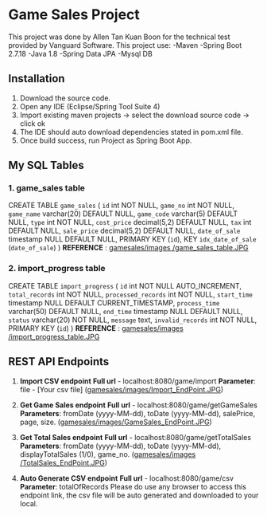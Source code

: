 # Game Sales Project
This project was done by Allen Tan Kuan Boon for the technical test provided by Vanguard Software. 
This project use:
-Maven
-Spring Boot 2.7.18
-Java 1.8
-Spring Data JPA
-Mysql DB

## Installation
1. Download the source code.
2. Open any IDE (Eclipse/Spring Tool Suite 4)
3. Import existing maven projects -> select the download source code -> click ok
4. The IDE should auto download dependencies stated in pom.xml file.
5. Once build success, run Project as Spring Boot App.

## My SQL Tables
### 1. game_sales table
CREATE TABLE `game_sales` (
  `id` int NOT NULL,
  `game_no` int NOT NULL,
  `game_name` varchar(20) DEFAULT NULL,
  `game_code` varchar(5) DEFAULT NULL,
  `type` int NOT NULL,
  `cost_price` decimal(5,2) DEFAULT NULL,
  `tax` int DEFAULT NULL,
  `sale_price` decimal(5,2) DEFAULT NULL,
  `date_of_sale` timestamp NULL DEFAULT NULL,
  PRIMARY KEY (`id`),
  KEY `idx_date_of_sale` (`date_of_sale`)
)
**REFERENCE** :
[gamesales/images
/game_sales_table.JPG](https://github.com/AllenTan941028/Test/blob/main/gamesales/images/game_sales_table.JPG)

### 2. import_progress table
CREATE TABLE `import_progress` (
  `id` int NOT NULL AUTO_INCREMENT,
  `total_records` int NOT NULL,
  `processed_records` int NOT NULL,
  `start_time` timestamp NULL DEFAULT CURRENT_TIMESTAMP,
  `process_time` varchar(50) DEFAULT NULL,
  `end_time` timestamp NULL DEFAULT NULL,
  `status` varchar(20) NOT NULL,
  `message` text,
  `invalid_records` int NOT NULL,
  PRIMARY KEY (`id`)
)
**REFERENCE** :
[gamesales/images
/import_progress_table.JPG
](https://github.com/AllenTan941028/Test/blob/main/gamesales/images/import_progress_table.JPG)

## REST API Endpoints
1. **Import CSV endpoint**
   **Full url** - localhost:8080/game/import
   **Parameter**: file - [Your csv file]
   ([gamesales/images/Import_EndPoint.JPG](https://github.com/AllenTan941028/Test/blob/main/gamesales/images/Import_EndPoint.JPG))

2. **Get Game Sales endpoint**
   **Full url** - localhost:8080/game/getGameSales
   **Parameters**: fromDate (yyyy-MM-dd), toDate (yyyy-MM-dd), salePrice, page, size.
   ([gamesales/images/GameSales_EndPoint.JPG](https://github.com/AllenTan941028/Test/blob/main/gamesales/images/GameSales_EndPoint.JPG))

3. **Get Total Sales endpoint**
   **Full url** - localhost:8080/game/getTotalSales
   **Parameters**: fromDate (yyyy-MM-dd), toDate (yyyy-MM-dd), displayTotalSales (1/0), game_no.
   ([gamesales/images
/TotalSales_EndPoint.JPG](https://github.com/AllenTan941028/Test/blob/main/gamesales/images/TotalSales_EndPoint.JPG))

4. **Auto Generate CSV endpoint**
   **Full url** - localhost:8080/game/csv
   **Parameter**: totalOfRecords
   Please do use any browser to access this endpoint link, the csv file will be auto generated and downloaded to your local.
